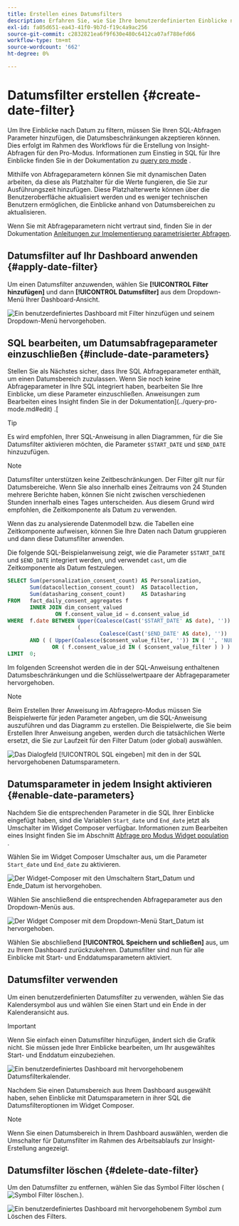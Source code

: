 ```yaml
---
title: Erstellen eines Datumsfilters
description: Erfahren Sie, wie Sie Ihre benutzerdefinierten Einblicke nach Datum filtern können.
exl-id: fa05d651-ea43-41f0-9b7d-f19c4a9ac256
source-git-commit: c2832821ea6f9f630e480c6412ca07af788efd66
workflow-type: tm+mt
source-wordcount: '662'
ht-degree: 0%

---
```


# Datumsfilter erstellen {#create-date-filter}

Um Ihre Einblicke nach Datum zu filtern, müssen Sie Ihren SQL-Abfragen Parameter hinzufügen, die Datumsbeschränkungen akzeptieren können. Dies erfolgt im Rahmen des Workflows für die Erstellung von Insight-Abfragen für den Pro-Modus. Informationen zum Einstieg in SQL für Ihre Einblicke finden Sie in der Dokumentation zu [query pro mode](#query-pro-mode) .

Mithilfe von Abfrageparametern können Sie mit dynamischen Daten arbeiten, da diese als Platzhalter für die Werte fungieren, die Sie zur Ausführungszeit hinzufügen. Diese Platzhalterwerte können über die Benutzeroberfläche aktualisiert werden und es weniger technischen Benutzern ermöglichen, die Einblicke anhand von Datumsbereichen zu aktualisieren.

Wenn Sie mit Abfrageparametern nicht vertraut sind, finden Sie in der Dokumentation [Anleitungen zur Implementierung parametrisierter Abfragen](../../../../query-service/ui/parameterized-queries.md).

## Datumsfilter auf Ihr Dashboard anwenden {#apply-date-filter}

Um einen Datumsfilter anzuwenden, wählen Sie **[!UICONTROL Filter hinzufügen]** und dann **[!UICONTROL Datumsfilter]** aus dem Dropdown-Menü Ihrer Dashboard-Ansicht.

![Ein benutzerdefiniertes Dashboard mit Filter hinzufügen und seinem Dropdown-Menü hervorgehoben.](../../../images/customizable-insights/add-filter.png)

## SQL bearbeiten, um Datumsabfrageparameter einzuschließen {#include-date-parameters}

Stellen Sie als Nächstes sicher, dass Ihre SQL Abfrageparameter enthält, um einen Datumsbereich zuzulassen. Wenn Sie noch keine Abfrageparameter in Ihre SQL integriert haben, bearbeiten Sie Ihre Einblicke, um diese Parameter einzuschließen. Anweisungen zum Bearbeiten eines Insight finden Sie in der Dokumentation](../query-pro-mode.md#edit) .[

>[!TIP]
>
>Es wird empfohlen, Ihrer SQL-Anweisung in allen Diagrammen, für die Sie Datumsfilter aktivieren möchten, die Parameter `$START_DATE` und `$END_DATE` hinzuzufügen.

>[!NOTE]
>
>Datumsfilter unterstützen keine Zeitbeschränkungen. Der Filter gilt nur für Datumsbereiche. Wenn Sie also innerhalb eines Zeitraums von 24 Stunden mehrere Berichte haben, können Sie nicht zwischen verschiedenen Stunden innerhalb eines Tages unterscheiden. Aus diesem Grund wird empfohlen, die Zeitkomponente als Datum zu verwenden.

Wenn das zu analysierende Datenmodell bzw. die Tabellen eine Zeitkomponente aufweisen, können Sie Ihre Daten nach Datum gruppieren und dann diese Datumsfilter anwenden.

Die folgende SQL-Beispielanweisung zeigt, wie die Parameter `$START_DATE` und `$END_DATE` integriert werden, und verwendet `cast`, um die Zeitkomponente als Datum festzulegen.

```sql
SELECT Sum(personalization_consent_count) AS Personalization,
       Sum(datacollection_consent_count)  AS Datacollection,
       Sum(datasharing_consent_count)     AS Datasharing
FROM   fact_daily_consent_aggregates f
       INNER JOIN dim_consent_valued
               ON f.consent_value_id = d.consent_value_id
WHERE  f.date BETWEEN Upper(Coalesce(Cast('$START_DATE' AS date), '')) AND Upper
                      (
                             Coalesce(Cast('$END_DATE' AS date), ''))
       AND ( ( Upper(Coalesce($consent_value_filter, '')) IN ( '', 'NULL' ) )
              OR ( f.consent_value_id IN ( $consent_value_filter ) ) )
LIMIT  0; 
```

Im folgenden Screenshot werden die in der SQL-Anweisung enthaltenen Datumsbeschränkungen und die Schlüsselwertpaare der Abfrageparameter hervorgehoben.

>[!NOTE]
>
>Beim Erstellen Ihrer Anweisung im Abfragepro-Modus müssen Sie Beispielwerte für jeden Parameter angeben, um die SQL-Anweisung auszuführen und das Diagramm zu erstellen. Die Beispielwerte, die Sie beim Erstellen Ihrer Anweisung angeben, werden durch die tatsächlichen Werte ersetzt, die Sie zur Laufzeit für den Filter Datum (oder global) auswählen.

![Das Dialogfeld [!UICONTROL SQL eingeben] mit den in der SQL hervorgehobenen Datumsparametern.](../../../images/customizable-insights/sql-date-parameters.png)

## Datumsparameter in jedem Insight aktivieren {#enable-date-parameters}

Nachdem Sie die entsprechenden Parameter in die SQL Ihrer Einblicke eingefügt haben, sind die Variablen `Start_date` und `End_date` jetzt als Umschalter im Widget Composer verfügbar. Informationen zum Bearbeiten eines Insight finden Sie im Abschnitt [Abfrage pro Modus Widget population ](#populate-widget) .

Wählen Sie im Widget Composer Umschalter aus, um die Parameter `Start_date` und `End_date` zu aktivieren.

![Der Widget-Composer mit den Umschaltern Start_Datum und Ende_Datum ist hervorgehoben.](../../../images/customizable-insights/widget-composer-date-filter-toggles.png)

Wählen Sie anschließend die entsprechenden Abfrageparameter aus den Dropdown-Menüs aus.

![Der Widget Composer mit dem Dropdown-Menü Start_Datum ist hervorgehoben.](../../../images/customizable-insights/widget-composer-date-filter-dropdown.png)

Wählen Sie abschließend **[!UICONTROL Speichern und schließen]** aus, um zu Ihrem Dashboard zurückzukehren. Datumsfilter sind nun für alle Einblicke mit Start- und Enddatumsparametern aktiviert.

## Datumsfilter verwenden

Um einen benutzerdefinierten Datumsfilter zu verwenden, wählen Sie das Kalendersymbol aus und wählen Sie einen Start und ein Ende in der Kalenderansicht aus.

>[!IMPORTANT]
>
>Wenn Sie einfach einen Datumsfilter hinzufügen, ändert sich die Grafik nicht. Sie müssen jede Ihrer Einblicke bearbeiten, um Ihr ausgewähltes Start- und Enddatum einzubeziehen.

![Ein benutzerdefiniertes Dashboard mit hervorgehobenem Datumsfilterkalender.](../../../images/customizable-insights/date-filter.png)

Nachdem Sie einen Datumsbereich aus Ihrem Dashboard ausgewählt haben, sehen Einblicke mit Datumsparametern in ihrer SQL die Datumsfilteroptionen im Widget Composer.

>[!NOTE]
>
>Wenn Sie einen Datumsbereich in Ihrem Dashboard auswählen, werden die Umschalter für Datumsfilter im Rahmen des Arbeitsablaufs zur Insight-Erstellung angezeigt.

## Datumsfilter löschen {#delete-date-filter}

Um den Datumsfilter zu entfernen, wählen Sie das Symbol Filter löschen (![Symbol Filter löschen.](/help/images/icons/filter-delete.png)).

![Ein benutzerdefiniertes Dashboard mit hervorgehobenem Symbol zum Löschen des Filters.](../../../images/customizable-insights/delete-date-filter.png)
